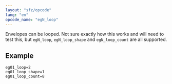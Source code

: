 ```yaml
---
layout: "sfz/opcode"
lang: "en"
opcode_name: "egN_loop"
---
```

Envelopes can be looped. Not sure exactly how this works and will need to test
this, but `egN_loop`, `egN_loop_shape` and `egN_loop_count` are all supported.

## Example

```
eg01_loop=2
eg01_loop_shape=1
eg01_loop_count=8
```
